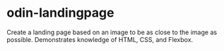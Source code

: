 # odin-landingpage
Create a landing page based on an image to be as close to the image as possible. Demonstrates knowledge of HTML, CSS, and Flexbox.